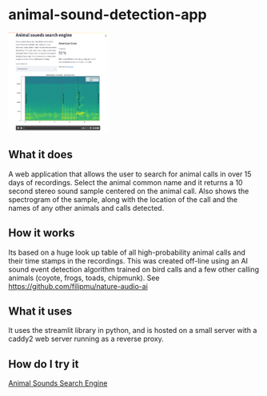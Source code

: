 # animal-sound-detection-app


<a href="https://github.com/filipmu/animal-sound-detection-app/blob/main/screenshot.png" target="_blank" rel="noopener noreferrer">
 <img src="https://github.com/filipmu/animal-sound-detection-app/blob/main/screenshot.png" alt="screenshot" width="200" height="200">
</a>


## What it does
A web application that allows the user to search for animal calls in over 15 days of recordings. Select the animal common name and it returns a 10 second stereo sound sample centered on the animal call.  Also shows the spectrogram of the sample, along with the location of the call and the names of any other animals and calls detected.  

## How it works
Its based on a huge look up table of all high-probability animal calls and their time stamps in the recordings.  This was created off-line using an AI sound event detection algorithm trained on bird calls and a few other calling animals (coyote, frogs, toads, chipmunk).  See https://github.com/filipmu/nature-audio-ai  

## What it uses
It uses the streamlit library in python, and is hosted on a small server with a caddy2 web server running as a reverse proxy.

## How do I try it

[Animal Sounds Search Engine](https://info.muliercloud.com/)
